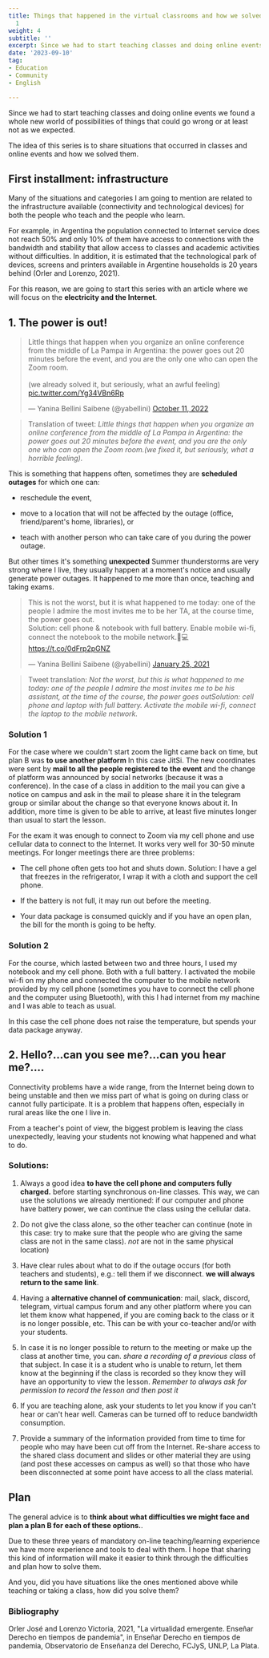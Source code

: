 ```yaml
---
title: Things that happened in the virtual classrooms and how we solved them - Deliverable
  1
weight: 4
subtitle: ''
excerpt: Since we had to start teaching classes and doing online events we found a whole new world of possibilities of things that could go wrong or at least not as we expected.The idea of this series is to share situations that occurred in classes and online events and how we solved them.
date: '2023-09-10'
tag:
- Education
- Community
- English

---
```


Since we had to start teaching classes and doing online events we found a whole new world of possibilities of things that could go wrong or at least not as we expected.

The idea of this series is to share situations that occurred in classes and online events and how we solved them.

## First installment: infrastructure

Many of the situations and categories I am going to mention are related to the infrastructure available (connectivity and technological devices) for both the people who teach and the people who learn.

For example, in Argentina the population connected to Internet service does not reach 50% and only 10% of them have access to connections with the bandwidth and stability that allow access to classes and academic activities without difficulties. In addition, it is estimated that the technological park of devices, screens and printers available in Argentine households is 20 years behind (Orler and Lorenzo, 2021).

For this reason, we are going to start this series with an article where we will focus on the **electricity and the Internet**.

## 1\. The power is out!

<blockquote class="twitter-tweet"><p lang="en" dir="ltr">Little things that happen when you organize an online conference from the middle of La Pampa in Argentina: the power goes out 20 minutes before the event, and you are the only one who can open the Zoom room.<br><br>(we already solved it, but seriously, what an awful feeling) <a href="https://t.co/Yg34VBn6Rp">pic.twitter.com/Yg34VBn6Rp</a></p>&mdash; Yanina Bellini Saibene (@yabellini) <a href="https://twitter.com/yabellini/status/1579943230745251840?ref_src=twsrc%5Etfw">October 11, 2022</a></blockquote> <script async src="https://platform.twitter.com/widgets.js" charset="utf-8"></script> 

> Translation of tweet: *Little things that happen when you organize an online conference from the middle of La Pampa in Argentina: the power goes out 20 minutes before the event, and you are the only one who can open the Zoom room.(we fixed it, but seriously, what a horrible feeling).*

This is something that happens often, sometimes they are **scheduled outages** for which one can:

- reschedule the event,

- move to a location that will not be affected by the outage (office, friend/parent's home, libraries), or

- teach with another person who can take care of you during the power outage.

But other times it's something **unexpected** Summer thunderstorms are very strong where I live, they usually happen at a moment's notice and usually generate power outages. It happened to me more than once, teaching and taking exams.

<blockquote class="twitter-tweet"><p lang="en" dir="ltr">This is not the worst, but it is what happened to me today: one of the people I admire the most invites me to be her TA, at the course time, the power goes out.<br>Solution: cell phone &amp; notebook with full battery. Enable mobile wi-fi, connect the notebook to the mobile network.🤩💻 <a href="https://t.co/0dFrp2pGNZ">https://t.co/0dFrp2pGNZ</a></p>&mdash; Yanina Bellini Saibene (@yabellini) <a href="https://twitter.com/yabellini/status/1353803203658309632?ref_src=twsrc%5Etfw">January 25, 2021</a></blockquote> <script async src="https://platform.twitter.com/widgets.js" charset="utf-8"></script> 

> Tweet translation: *Not the worst, but this is what happened to me today: one of the people I admire the most invites me to be his assistant, at the time of the course, the power goes outSolution: cell phone and laptop with full battery. Activate the mobile wi-fi, connect the laptop to the mobile network.*

### Solution 1

For the case where we couldn't start zoom the light came back on time, but plan B was **to use another platform** In this case JitSi. The new coordinates were sent by **mail to all the people registered to the event** and the change of platform was announced by social networks (because it was a conference). In the case of a class in addition to the mail you can give a notice on campus and ask in the mail to please share it in the telegram group or similar about the change so that everyone knows about it. In addition, more time is given to be able to arrive, at least five minutes longer than usual to start the lesson.

For the exam it was enough to connect to Zoom via my cell phone and use cellular data to connect to the Internet.  It works very well for 30-50 minute meetings.  For longer meetings there are three problems:

- The cell phone often gets too hot and shuts down. Solution: I have a gel that freezes in the refrigerator, I wrap it with a cloth and support the cell phone.

- If the battery is not full, it may run out before the meeting.

- Your data package is consumed quickly and if you have an open plan, the bill for the month is going to be hefty.

### Solution 2

For the course, which lasted between two and three hours, I used my notebook and my cell phone.  Both with a full battery. I activated the mobile wi-fi on my phone and connected the computer to the mobile network provided by my cell phone (sometimes you have to connect the cell phone and the computer using Bluetooth), with this I had internet from my machine and I was able to teach as usual.

In this case the cell phone does not raise the temperature, but spends your data package anyway.

## 2\. Hello?...can you see me?...can you hear me?....

Connectivity problems have a wide range, from the Internet being down to being unstable and then we miss part of what is going on during class or cannot fully participate. It is a problem that happens often, especially in rural areas like the one I live in.

From a teacher's point of view, the biggest problem is leaving the class unexpectedly, leaving your students not knowing what happened and what to do.

### Solutions:

1. Always a good idea **to have the cell phone and computers fully charged.** before starting synchronous on-line classes. This way, we can use the solutions we already mentioned: if our computer and phone have battery power, we can continue the class using the cellular data.

2. Do not give the class alone, so the other teacher can continue (note in this case: try to make sure that the people who are giving the same class are not in the same class). *not* are not in the same physical location)

3. Have clear rules about what to do if the outage occurs (for both teachers and students), e.g.: tell them if we disconnect. **we will always return to the same link**.

4. Having a **alternative channel of communication**: mail, slack, discord, telegram, virtual campus forum and any other platform where you can let them know what happened, if you are coming back to the class or it is no longer possible, etc.  This can be with your co-teacher and/or with your students.

5. In case it is no longer possible to return to the meeting or make up the class at another time, you can. *share a recording of a previous class* of that subject.  In case it is a student who is unable to return, let them know at the beginning if the class is recorded so they know they will have an opportunity to view the lesson. *Remember to always ask for permission to record the lesson and then post it*

6. If you are teaching alone, ask your students to let you know if you can't hear or can't hear well. Cameras can be turned off to reduce bandwidth consumption.

7. Provide a summary of the information provided from time to time for people who may have been cut off from the Internet.  Re-share access to the shared class document and slides or other material they are using (and post these accesses on campus as well) so that those who have been disconnected at some point have access to all the class material.

## Plan

The general advice is to **think about what difficulties we might face and plan a plan B for each of these options.**.

Due to these three years of mandatory on-line teaching/learning experience we have more experience and tools to deal with them. I hope that sharing this kind of information will make it easier to think through the difficulties and plan how to solve them.

And you, did you have situations like the ones mentioned above while teaching or taking a class, how did you solve them?

### Bibliography

Orler José and Lorenzo Victoria, 2021, "La virtualidad emergente. Enseñar Derecho en tiempos de pandemia", in Enseñar Derecho en tiempos de pandemia, Observatorio de Enseñanza del Derecho, FCJyS, UNLP, La Plata.


